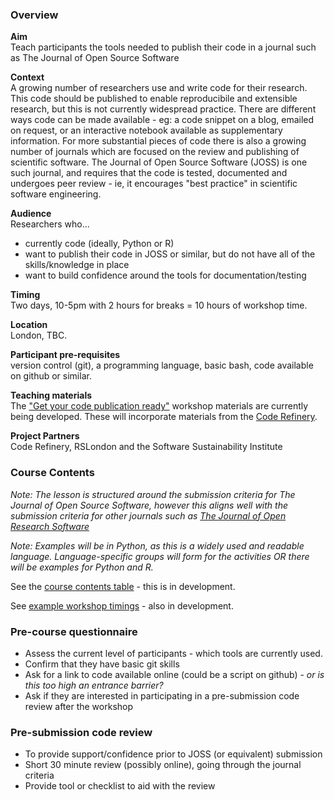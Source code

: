 ### Overview

**Aim**  
Teach participants the tools needed to publish their code in a journal such as The Journal of Open Source Software

**Context**  
A growing number of researchers use and write code for their research. This code should be published to enable reproducibile and extensible research, but this is not currently widespread practice. There are different ways code can be made available - eg: a code snippet on a blog, emailed on request, or an interactive notebook available as supplementary information. For more substantial pieces of code there is also a growing number of journals which are focused on the review and publishing of scientific software. The Journal of Open Source Software (JOSS) is one such journal, and requires that the code is tested, documented and undergoes peer review - ie, it encourages "best practice" in scientific software engineering.

**Audience**  
Researchers who...
- currently code (ideally, Python or R)
- want to publish their code in JOSS or similar, but do not have all of the skills/knowledge in place
- want to build confidence around the tools for documentation/testing

**Timing**  
Two days, 10-5pm with 2 hours for breaks = 10 hours of workshop time.

**Location**  
London, TBC.

**Participant pre-requisites**  
version control (git), a programming language, basic bash, code available on github or similar.

**Teaching materials**  
The ["Get your code publication ready"](https://lucydot.github.io/publication-ready) workshop materials are currently being developed. These will incorporate materials from the [Code Refinery](https://coderefinery.org).

**Project Partners**  
Code Refinery, RSLondon and the Software Sustainability Institute

### Course Contents

*Note: The lesson is structured around the submission criteria for The Journal of Open Source Software, however this aligns well with the submission criteria for other journals such as [The Journal of Open Research Software](https://openresearchsoftware.metajnl.com/)*

*Note: Examples will be in Python, as this is a widely used and readable language. Language-specific groups will form for the activities OR there will be examples for Python and R.*

See the [course contents table](workshop_contents.md) - this is in development.

See [example workshop timings](example_workshop_contents.md) - also in development.

### Pre-course questionnaire

- Assess the current level of participants - which tools are currently used.
- Confirm that they have basic git skills
- Ask for a link to code available online (could be a script on github) - *or is this too high an entrance barrier?*
- Ask if they are interested in participating in a pre-submission code review after the workshop

### Pre-submission code review

- To provide support/confidence prior to JOSS (or equivalent) submission
- Short 30 minute review (possibly online), going through the journal criteria
- Provide tool or checklist to aid with the review

